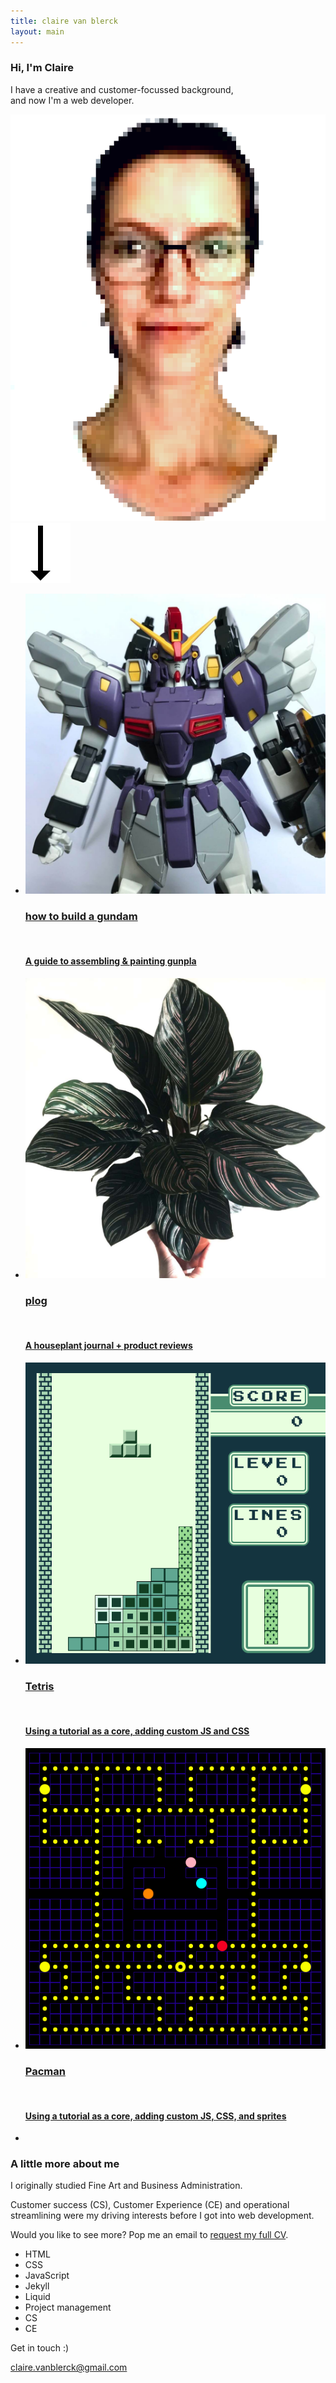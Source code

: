 ```yaml
---
title: claire van blerck
layout: main
---
```


<!-- About section -->

<section>
    <article>
        <div class="image-and-text-panel">
            <div class="text-item">
                <h1>Hi, I'm Claire</h1>
                <p>I have a creative and customer-focussed background, <br>and now I'm a web developer.</p>
            </div>
            <img class="profile" src="resources/images/portfolio/4.png" alt="Claire van Blerck"> 
            <img class="arrow" src="resources/images/portfolio/icons8-arrow-pointing-down-96.png">       
        </div>
    </article>
</section>


<!-- Portfolio section -->

<section>
    <article>
        <div class="portfolio">
            <ul>
                <li class="portfolio-item">
                    <a href="/how-to-build-a-gundam" alt="how to build a gundam"><img src="/how-to-build-a-gundam/resources/images/Sandrock-custom_00.jpg">
                      <div class="portfolio-item-text left"><h3>how to build a gundam</h3><br><h4>A guide to assembling & painting gunpla</h4></div>
                    </a></li>
                <li class="portfolio-item">
                    <a href="/plog" alt="plog"><img src="/plog/resources/images/CalatheaOrnata_0.jpg">
                      <div class="portfolio-item-text right"><h3>plog</h3><br><h4>A houseplant journal + product reviews</h4></div>
                    </a></li>
                <li class="portfolio-item">
                    <a href="/games/gameboy-tetris/" alt="gameboy tetris"><img src="/resources/images/portfolio/gameboy-tetris.png">
                      <div class="portfolio-item-text right"><h3>Tetris</h3><br><h4>Using a tutorial as a core, adding custom JS and CSS</h4></div>
                    </a></li>
                <li class="portfolio-item">
                    <a href="https://clairevanblerck.com/games/gameboy-pacman/" alt="plant blog"><img src="/resources/images/portfolio/gameboy-pacman.png">
                      <div class="portfolio-item-text right"><h3>Pacman</h3><br><h4>Using a tutorial as a core, adding custom JS, CSS, and sprites</h4></div>
                    </a></li>
                <li class="portfolio-item"></li>
            </ul>  
        </div>
    </article>
</section>


<!-- CV section -->

<section>
    <article> 
        <div class="text-panel">
            <div class="text-item">
                <h3>A little more about me</h3>
                <p>I originally studied Fine Art and Business Administration.</p>
                <p>Customer success (CS), Customer Experience (CE) and operational streamlining were my driving interests before I got into web development.</p>
                <p>Would you like to see more? Pop me an email to <a href="mailto:claire.vanblerck@gmail.com?subject=CV request">request my full CV</a>.</p>
            </div>
            <div class="skill-set">
                <ul>
                  <li>HTML</li>
                  <li>CSS</li>
                  <li>JavaScript</li>
                  <li>Jekyll</li>
                  <li>Liquid</li>
                  <li>Project management</li>
                  <li>CS</li>
                  <li>CE</li>
                </ul>
            </div>
        </div>
    </article>
</section>


<!-- Contact section -->

<section>
    <article>
        <div class="social-panel">
            <div class="footer-heading">Get in touch :)</div>
            <div class="social-icons">
                <a href="https://www.linkedin.com/in/clairemayvanblerck/" target="_blank" rel="noopener" rel="noreferrer" alt="linkedin"><i class="fa fa-linkedin"></i></a>
                <p class="email"><a href="mailto:claire.vanblerck@gmail.com">claire.vanblerck@gmail.com</a></p>
                <a href="https://github.com/ClairevanBlerck" target="_blank" rel="noopener" rel="noreferrer" alt="github"><i class="fa fa-github"></i></a>
            </div>
        </div>
    </article>
</section>
